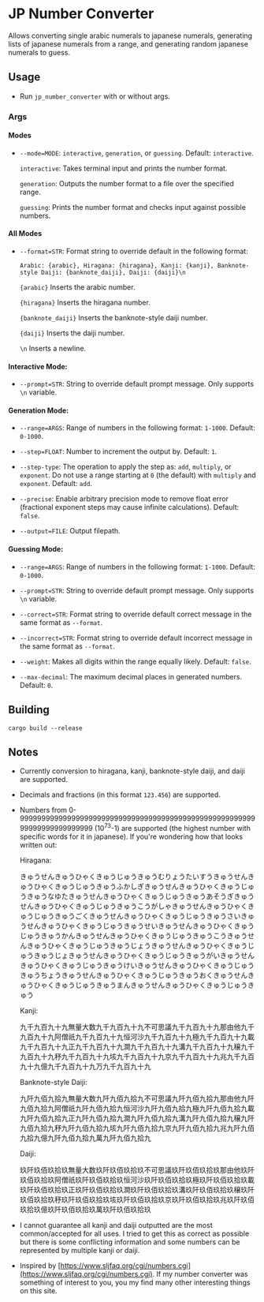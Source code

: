 # JP Number Converter

Allows converting single arabic numerals to japanese numerals, generating lists of japanese numerals from a range, and generating random japanese numerals to guess.

## Usage

- Run `jp_number_converter` with or without args.

### Args

#### Modes

- `--mode=MODE`: `interactive`, `generation`, or `guessing`. Default: `interactive`.

    `interactive`: Takes terminal input and prints the number format.

    `generation`: Outputs the number format to a file over the specified range.

    `guessing`: Prints the number format and checks input against possible numbers.

#### All Modes

- `--format=STR`: Format string to override default in the following format:

    `Arabic: {arabic}, Hiragana: {hiragana}, Kanji: {kanji}, Banknote-style Daiji: {banknote_daiji}, Daiji: {daiji}\n`

    `{arabic}` Inserts the arabic number.

    `{hiragana}` Inserts the hiragana number.

    `{banknote_daiji}` Inserts the banknote-style daiji number.

    `{daiji}` Inserts the daiji number.

    `\n` Inserts a newline.

#### Interactive Mode:

- `--prompt=STR`: String to override default prompt message. Only supports `\n` variable.

#### Generation Mode:

- `--range=ARGS`: Range of numbers in the following format: `1-1000`. Default: `0-1000`.

- `--step=FLOAT`: Number to increment the output by. Default: `1`.

- `--step-type`: The operation to apply the step as: `add`, `multiply`, or `exponent`. Do not use a range starting at `0` (the default) with `multiply` and `exponent`. Default: `add`.

- `--precise`: Enable arbitrary precision mode to remove float error (fractional exponent steps may cause infinite calculations). Default: `false`.

- `--output=FILE`: Output filepath.

#### Guessing Mode:

- `--range=ARGS`: Range of numbers in the following format: `1-1000`. Default: `0-1000`.

- `--prompt=STR`: String to override default prompt message. Only supports `\n` variable.

-  `--correct=STR`: Format string to override default correct message in the same format as `--format`.

-  `--incorrect=STR`: Format string to override default incorrect message in the same format as `--format`.

- `--weight`: Makes all digits within the range equally likely. Default: `false`.

- `--max-decimal`: The maximum decimal places in generated numbers. Default: `0`.

## Building

```
cargo build --release
```

## Notes

- Currently conversion to hiragana, kanji, banknote-style daiji, and daiji are supported.

- Decimals and fractions (in this format `123.456`) are supported.

- Numbers from 0-999999999999999999999999999999999999999999999999999999999999999999999999 (10<sup>73</sup>-1) are supported (the highest number with specific words for it in japanese). If you're wondering how that looks written out:

    Hiragana:

    きゅうせんきゅうひゃくきゅうじゅうきゅうむりょうたいすうきゅうせんきゅうひゃくきゅうじゅうきゅうふかしぎきゅうせんきゅうひゃくきゅうじゅうきゅうなゆたきゅうせんきゅうひゃくきゅうじゅうきゅうあそうぎきゅうせんきゅうひゃくきゅうじゅうきゅうこうがしゃきゅうせんきゅうひゃくきゅうじゅうきゅうごくきゅうせんきゅうひゃくきゅうじゅうきゅうさいきゅうせんきゅうひゃくきゅうじゅうきゅうせいきゅうせんきゅうひゃくきゅうじゅうきゅうかんきゅうせんきゅうひゃくきゅうじゅうきゅうこうきゅうせんきゅうひゃくきゅうじゅうきゅうじょうきゅうせんきゅうひゃくきゅうじゅうきゅうじょきゅうせんきゅうひゃくきゅうじゅうきゅうがいきゅうせんきゅうひゃくきゅうじゅうきゅうけいきゅうせんきゅうひゃくきゅうじゅうきゅうちょうきゅうせんきゅうひゃくきゅうじゅうきゅうおくきゅうせんきゅうひゃくきゅうじゅうきゅうまんきゅうせんきゅうひゃくきゅうじゅうきゅう

    Kanji:

    九千九百九十九無量大数九千九百九十九不可思議九千九百九十九那由他九千九百九十九阿僧祇九千九百九十九恒河沙九千九百九十九極九千九百九十九載九千九百九十九正九千九百九十九澗九千九百九十九溝九千九百九十九穣九千九百九十九𥝱九千九百九十九垓九千九百九十九京九千九百九十九兆九千九百九十九億九千九百九十九万九千九百九十九

    Banknote-style Daiji:

    九阡九佰九拾九無量大数九阡九佰九拾九不可思議九阡九佰九拾九那由他九阡九佰九拾九阿僧祇九阡九佰九拾九恒河沙九阡九佰九拾九極九阡九佰九拾九載九阡九佰九拾九正九阡九佰九拾九澗九阡九佰九拾九溝九阡九佰九拾九穣九阡九佰九拾九𥝱九阡九佰九拾九垓九阡九佰九拾九京九阡九佰九拾九兆九阡九佰九拾九億九阡九佰九拾九萬九阡九佰九拾九

    Daiji:

    玖阡玖佰玖拾玖無量大数玖阡玖佰玖拾玖不可思議玖阡玖佰玖拾玖那由他玖阡玖佰玖拾玖阿僧祇玖阡玖佰玖拾玖恒河沙玖阡玖佰玖拾玖極玖阡玖佰玖拾玖載玖阡玖佰玖拾玖正玖阡玖佰玖拾玖澗玖阡玖佰玖拾玖溝玖阡玖佰玖拾玖穣玖阡玖佰玖拾玖𥝱玖阡玖佰玖拾玖垓玖阡玖佰玖拾玖京玖阡玖佰玖拾玖兆玖阡玖佰玖拾玖億玖阡玖佰玖拾玖萬玖阡玖佰玖拾玖

- I cannot guarantee all kanji and daiji outputted are the most common/accepted for all uses. I tried to get this as correct as possible but there is some conflicting information and some numbers can be represented by multiple kanji or daiji.

- Inspired by [https://www.sljfaq.org/cgi/numbers.cgi](https://www.sljfaq.org/cgi/numbers.cgi). If my number converter was something of interest to you, you my find many other interesting things on this site.